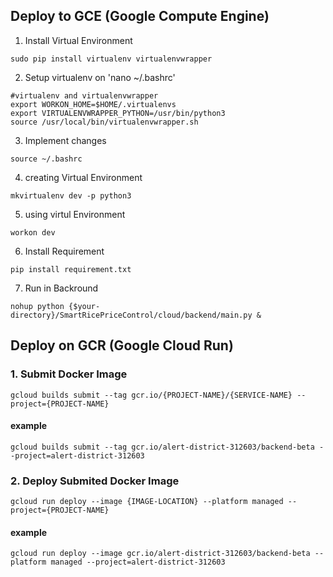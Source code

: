 ## Deploy to GCE (Google Compute Engine)
1. Install Virtual Environment
```
sudo pip install virtualenv virtualenvwrapper
```
2. Setup virtualenv on 'nano ~/.bashrc'
```
#virtualenv and virtualenvwrapper
export WORKON_HOME=$HOME/.virtualenvs
export VIRTUALENVWRAPPER_PYTHON=/usr/bin/python3
source /usr/local/bin/virtualenvwrapper.sh
```
3. Implement changes
```
source ~/.bashrc
```
4. creating Virtual Environment
```
mkvirtualenv dev -p python3
```
5. using virtul Environment
```
workon dev
```
6. Install Requirement
```
pip install requirement.txt
```
7. Run in Backround
```
nohup python {$your-directory}/SmartRicePriceControl/cloud/backend/main.py &
```

## Deploy on GCR (Google Cloud Run)
### 1. Submit Docker Image
```
gcloud builds submit --tag gcr.io/{PROJECT-NAME}/{SERVICE-NAME} --project={PROJECT-NAME}
```
#### example
```
gcloud builds submit --tag gcr.io/alert-district-312603/backend-beta --project=alert-district-312603
```
### 2. Deploy Submited Docker Image
```
gcloud run deploy --image {IMAGE-LOCATION} --platform managed --project={PROJECT-NAME}
```
#### example
```
gcloud run deploy --image gcr.io/alert-district-312603/backend-beta --platform managed --project=alert-district-312603
```